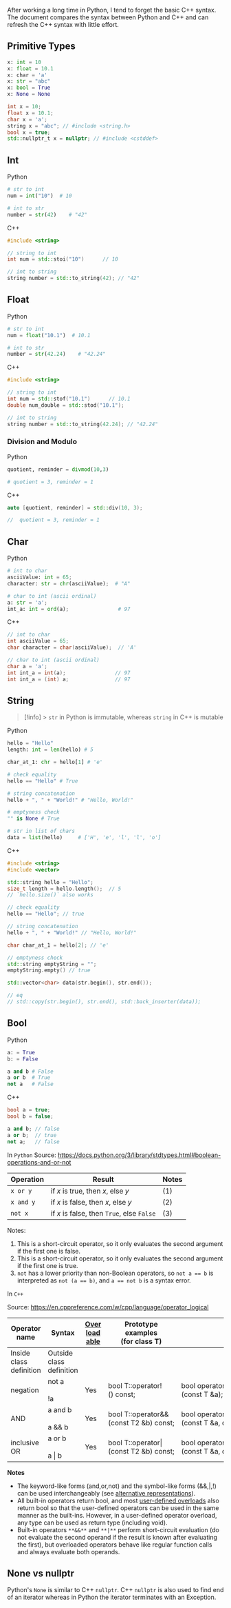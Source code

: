 
After working a long time in Python, I tend to forget the basic C++ syntax. The document compares the syntax between Python and C++ and can refresh the C++ syntax with little effort.

## Primitive Types

```python
x: int = 10
x: float = 10.1
x: char = 'a' 
x: str = "abc"
x: bool = True
x: None = None
```

```cpp
int x = 10;
float x = 10.1;
char x = 'a';
string x = "abc"; // #include <string.h>
bool x = true;
std::nullptr_t x = nullptr; // #include <cstddef>
```

## Int

Python
```python
# str to int
num = int("10")  # 10

# int to str
number = str(42)    # "42" 
```

C++
```cpp
#include <string>

// string to int
int num = std::stoi("10")      // 10

// int to string
string number = std::to_string(42); // "42"
```

## Float


Python
```python
# str to int
num = float("10.1")  # 10.1

# int to str
number = str(42.24)    # "42.24" 
```

C++
```cpp
#include <string>

// string to int
int num = std::stof("10.1")      // 10.1
double num_double = std::stod("10.1");

// int to string
string number = std::to_string(42.24); // "42.24"
```


### Division and Modulo

Python
```python
quotient, reminder = divmod(10,3)

# quotient = 3, reminder = 1
```


C++
```cpp
auto [quotient, reminder] = std::div(10, 3);

//  quotient = 3, reminder = 1
```

## Char

Python
```python
# int to char
asciiValue: int = 65;
character: str = chr(asciiValue);  # "A"

# char to int (ascii ordinal)
a: str = 'a';
int_a: int = ord(a);                # 97
```

C++
```cpp
// int to char
int asciiValue = 65;
char character = char(asciiValue);  // 'A'

// char to int (ascii ordinal)
char a = 'a';
int int_a = int(a);                // 97
int int_a = (int) a;               // 97
```

## String
> [!info] > `str` in Python is immutable, whereas `string` in C++ is mutable

Python

```python
hello = "Hello"
length: int = len(hello) # 5

char_at_1: chr = hello[1] # 'e'

# check equality
hello == "Hello" # True

# string concatenation
hello + ", " + "World!" # "Hello, World!"

# emptyness check
"" is None # True

# str in list of chars
data = list(hello)     # ['H', 'e', 'l', 'l', 'o']

```

C++

```cpp
#include <string>
#include <vector>

std::string hello = "Hello";
size_t length = hello.length();  // 5
// `hello.size()` also works

// check equality
hello == "Hello"; // true

// string concatenation
hello + ", " + "World!" // "Hello, World!"

char char_at_1 = hello[2]; // 'e'

// emptyness check
std::string emptyString = "";
emptyString.empty() // true

std::vector<char> data(str.begin(), str.end());

// eq
// std::copy(str.begin(), str.end(), std::back_inserter(data));
```


## Bool

Python

```python
a: = True
b: = False

a and b # False
a or b  # True
not a   # False
```


C++

```cpp
bool a = true;
bool b = false;

a and b; // false
a or b;  // true
not a;   // false
```

In `Python`
Source: https://docs.python.org/3/library/stdtypes.html#boolean-operations-and-or-not

| Operation | Result                                     | Notes |
| --------- | ------------------------------------------ | ----- |
| `x or y`  | if _x_ is true, then _x_, else _y_         | (1)   |
| `x and y` | if _x_ is false, then _x_, else _y_        | (2)   |
| `not x`   | if _x_ is false, then `True`, else `False` | (3)   |
Notes:
1. This is a short-circuit operator, so it only evaluates the second argument if the first one is false.
2. This is a short-circuit operator, so it only evaluates the second argument if the first one is true.
3. `not` has a lower priority than non-Boolean operators, so `not a == b` is interpreted as `not (a == b)`, and `a == not b` is a syntax error.

In `C++`

Source: https://en.cppreference.com/w/cpp/language/operator_logical

| Operator name           | Syntax                   | [Over​load​able](https://en.cppreference.com/w/cpp/language/operators "cpp/language/operators") | Prototype examples (for class T)       |                                           |
| ----------------------- | ------------------------ | ----------------------------------------------------------------------------------------------- | -------------------------------------- | ----------------------------------------- |
| Inside class definition | Outside class definition |                                                                                                 |                                        |                                           |
| negation                | not a<br><br>!a          | Yes                                                                                             | bool T::operator!() const;             | bool operator!(const T &a);               |
| AND                     | a and b<br><br>a && b    | Yes                                                                                             | bool T::operator&&(const T2 &b) const; | bool operator&&(const T &a, const T2 &b); |
| inclusive OR            | a or b<br><br>a \| b     | Yes                                                                                             | bool T::operator\|(const T2 &b) const; | bool operator\|(const T &a, const T2 &b); |

**Notes**  

- The keyword-like forms (and,or,not) and the symbol-like forms (&&,|,!) can be used interchangeably (see [alternative representations](https://en.cppreference.com/w/cpp/language/operator_alternative "cpp/language/operator alternative")).
- All built-in operators return bool, and most [user-defined overloads](https://en.cppreference.com/w/cpp/language/operators "cpp/language/operators") also return bool so that the user-defined operators can be used in the same manner as the built-ins. However, in a user-defined operator overload, any type can be used as return type (including void).
- Built-in operators `**&&**` and `**|**` perform short-circuit evaluation (do not evaluate the second operand if the result is known after evaluating the first), but overloaded operators behave like regular function calls and always evaluate both operands.

## None vs nullptr

Python's `None` is similar to C++ `nullptr`. C++ `nullptr` is also used to find end of an iterator whereas in Python the iterator terminates with an Exception.